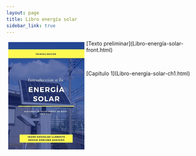 ```yaml
---
layout: page
title: Libro energía solar
sidebar_link: true
---
```


<img src="CaratulaLibroEsmall.jpg" alt="title" align="left" style="padding:5px" width="200px">
[Texto preliminar](Libro-energía-solar-front.html)
<p>&nbsp;</p>
[Capítulo 1](Libro-energía-solar-ch1.html)
